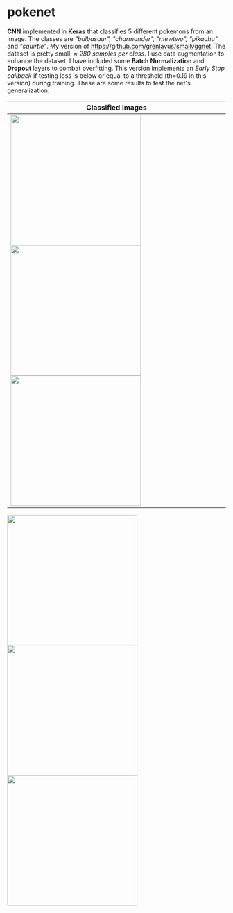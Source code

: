 # pokenet
**CNN** implemented in **Keras** that classifies 5 different pokemons from an image. The classes are _"bulbasaur", "charmander", "mewtwo", "pikachu"_ and _"squirtle"_. My version of https://github.com/grenlavus/smallvggnet. The dataset is pretty small: ≈ _280 samples per class_. I use data augmentation to enhance the dataset. I have included some **Batch Normalization** and **Dropout** layers to combat overfitting. This version implements an _Early Stop callback_ if testing loss is below or equal to a threshold (th=0.19 in this version) during training. These are some results to test the net's generalization:

|        Classified Images        |
|---------------------------------|
|<img src="https://user-images.githubusercontent.com/8327505/156254795-e153855d-e46c-4a29-a799-dfa04205949d.png" width="300"/> <img src="https://user-images.githubusercontent.com/8327505/156254802-21fa4df9-aec4-421c-b972-ab934c05cde9.png" width="300"/> <img src="https://user-images.githubusercontent.com/8327505/156254848-9ebfe372-3536-4e26-85d9-e53ed1b714bb.png" width="300"/>||
<img src="https://user-images.githubusercontent.com/8327505/156254873-b65e31c3-1cf1-4a05-be21-f3b97be2ceb6.png" width="300"/> <img src="https://user-images.githubusercontent.com/8327505/156254891-192c4cbd-1a3f-40f3-8ea4-40db8643b1e2.png" width="300"/> <img src="https://user-images.githubusercontent.com/8327505/156255325-642e7c3c-2f7d-4774-a5ea-44bf109fbe30.png" width="300"/>

